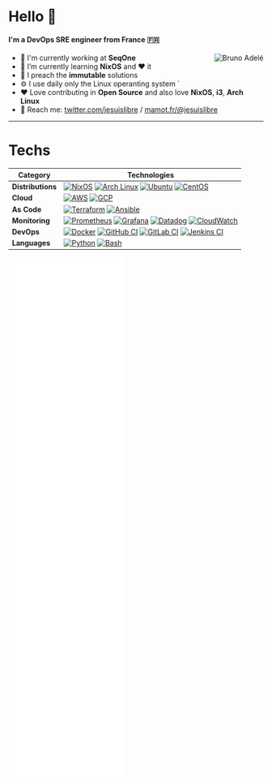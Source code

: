 # Hello 🔆 


#### I'm a DevOps SRE engineer from France 🇫🇷

<img align='right' src='https://github-readme-stats.vercel.app/api?username=badele' alt='Bruno Adelé'>

- 🏢 I'm currently working at **SeqOne**
- 📙 I’m currently learning **NixOS** and ❤️ it
- 📣 I preach the **immutable** solutions
- ⚙️ I use daily only the Linux operanting system `
- ❤️ Love contributing in **Open Source** and also love **NixOS**, **i3**, **Arch Linux**
- 💬 Reach me: [twitter.com/jesuislibre](https://twitter.com/jesuislibre) / [mamot.fr/@jesuislibre](https://mamot.fr/@jesuislibre)

---

# Techs

| **Category** | **Technologies** |
| - | - |
**Distributions** | [![NixOS](https://img.shields.io/static/v1?label=&logo=nixos&message=NixOS&logoColor=FFFFFF&color=5277C3)](https://nixos.org) [![Arch Linux](https://img.shields.io/static/v1?label=&logo=archlinux&message=Arch%20Linux&logoColor=FFFFFF&color=1793D1)](https://archlinux.org) [![Ubuntu](https://img.shields.io/static/v1?label=&logo=ubuntu&message=Ubuntu&logoColor=FFFFFF&color=E95420)](https://ubuntu.com) [![CentOS](https://img.shields.io/static/v1?label=&logo=centos&message=CentOS&logoColor=FFFFFF&color=262577)](https://www.centos.org)
**Cloud** | [![AWS](https://img.shields.io/static/v1?label=&logo=amazonaws&message=AWS&logoColor=FFFFFF&color=232F3E)](https://aws.amazon.com)  [![GCP](https://img.shields.io/static/v1?label=&logo=googlecloud&message=GCP&logoColor=FFFFFF&color=4285F4)](https://cloud.google.com)
**As Code** | [![Terraform](https://img.shields.io/static/v1?label=&logo=terraform&message=Terraform&logoColor=FFFFFF&color=7B42BC)](https://www.terraform.io)  [![Ansible](https://img.shields.io/static/v1?label=&logo=ansible&message=Ansible&logoColor=FFFFFF&color=EE0000)](https://www.ansible.com)
**Monitoring** | [![Prometheus](https://img.shields.io/static/v1?label=&logo=prometheus&message=Prometheus&logoColor=FFFFFF&color=E6522C)](https://prometheus.io) [![Grafana](https://img.shields.io/static/v1?label=&logo=grafana&message=Grafana&logoColor=FFFFFF&color=F46800)](https://grafana.com) [![Datadog](https://img.shields.io/static/v1?label=&logo=datadog&message=Datadog&logoColor=FFFFFF&color=632CA6)](https://www.datadoghq.com) [![CloudWatch](https://img.shields.io/static/v1?label=&logo=amazoncloudwatch&message=CloudWatch&logoColor=FFFFFF&color=FF4F8B)](https://aws.amazon.com/cloudwatch)
**DevOps** | [![Docker](https://img.shields.io/static/v1?label=&logo=docker&message=Docker&logoColor=FFFFFF&color=2496ED)](https://www.docker.com)  [![GitHub CI](https://img.shields.io/static/v1?label=&logo=github&message=GitHub&logoColor=FFFFFF&color=181717)](https://github.com)  [![GitLab CI](https://img.shields.io/static/v1?label=&logo=gitlab&message=GitLab&logoColor=FFFFFF&color=FC6D26)](https://gitlab.com) [![Jenkins CI](https://img.shields.io/static/v1?label=&logo=jenkins&message=Jenkins&logoColor=FFFFFF&color=D24939)](https://www.jenkins.io)
**Languages** | [![Python](https://img.shields.io/static/v1?label=&logo=python&message=Python&logoColor=FFFFFF&color=3776AB)](https://www.python.org) [![Bash](https://img.shields.io/static/v1?label=&logo=gnubash&message=Bash&logoColor=FFFFFF&color=4EAA25)](https://www.gnu.org/software/bash)

![badele’s Github Metrics](https://github.com/badele/badele/blob/main/github-metrics.svg)
